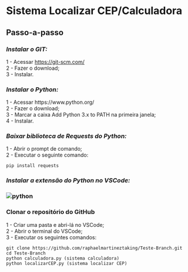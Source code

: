 <h1><b>Sistema Localizar CEP/Calculadora</b></h1>

<h2>Passo-a-passo</h2>
<h3><i>Instalar o GIT:</i></H3>

1 - Acessar https://git-scm.com/<br>
2 - Fazer o download;<br>
3 - Instalar.

<h3><i>Instalar o Python:</i></h3>
1 - Acessar https://www.python.org/<br>
2 - Fazer o download;<br>
3 - Marcar a caixa Add Python 3.x to PATH na primeira janela;<br>
4 - Instalar.

<h3><i>Baixar biblioteca de Requests do Python:</i></h3>
1 - Abrir o prompt de comando;<br>
2 - Executar o seguinte comando:<br>

``` 
pip install requests
``` 

<h3><i>Instalar a extensão do Python no VSCode:</i><h3>
  
![python](https://user-images.githubusercontent.com/78089312/106281680-4fa9c880-621e-11eb-818f-eba809f92285.png)
  
<h3>Clonar o repositório do GitHub</h3>
1 - Criar uma pasta e abri-lá no VSCode;<br>
2 - Abrir o terminal do VSCode;<br>
3 - Executar os seguintes comandos:<br>

``` 
git clone https://github.com/raphaelmartineztaking/Teste-Branch.git
cd Teste-Branch
python calculadora.py (sistema calculadora)
python localizarCEP.py (sistema localizar CEP)
``` 







